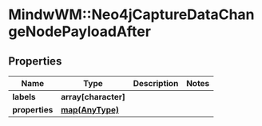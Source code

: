 # MindwWM::Neo4jCaptureDataChangeNodePayloadAfter


## Properties
Name | Type | Description | Notes
------------ | ------------- | ------------- | -------------
**labels** | **array[character]** |  | 
**properties** | [**map(AnyType)**](AnyType.md) |  | 


